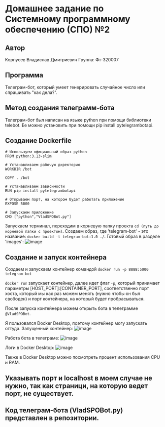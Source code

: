 # Домашнее задание по Системному программному обеспечению (СПО) №2
## Автор
Корпусев Владислав Дмитриевич
Группа: Фт-320007
## Программа
Телеграм-бот, который умеет генерировать случайное число или спрашивать "как дела?".
## Метод создания телеграмм-бота
Телеграм-бот был написан на языке python при помощи библиотеки telebot.
Ее можно установить при помощи pip install pytelegrambotapi.
## Создание Dockerfile
```
# Используем официальный образ python
FROM python:3.13-slim

# Устанавливаем рабочую директорию
WORKDIR /bot

COPY . /bot 

# Устанавливаем зависимости
RUN pip install pytelegrambotapi

# Открываем порт, на котором будет работать приложение
EXPOSE 5000

# Запускаем приложение
CMD ["python","VladSPOBot.py"]
```
Запускаем терминал, переходим в корневую папку проекта `cd (путь до корневой папки с проектом)`.
Создаем образ, где 'telegram-bot' - это название: `docker build -t telegram-bot:1.0 ./`.
Готовый образ в разделе 'images':
![image](https://github.com/user-attachments/assets/22490d11-3e4c-42dd-b24a-344c95c1181d)
## Создание и запуск контейнера

Создаем и запускаем контейнер командой `docker run -p 8888:5000 telegram-bot`

`docker run` запускает контейнер, далее идет флаг `-p`, который принимает параметры [HOST_PORT]:[CONTAINER_PORT],
соответственно порт хоста, который мы как раз можем менять (нужно чтобы он был свободен) и порт контейнера,
на который будет пробрасываться.

После запуска контейнера можем открыть бота в телеграмме `@VladSPOBot`.

Я пользовался Docker Desktop, поэтому контейнер могу запускать оттуда.
Запущенный контейнер:
![image](https://github.com/user-attachments/assets/ca13c973-3ad8-4a9d-978d-7e33fb05f118)

Работа бота в телеграме:
![image](https://github.com/user-attachments/assets/47eecbf7-23cc-4aa4-8b9d-8f9d2b415e07)

Логи в Docker Desktop:
![image](https://github.com/user-attachments/assets/14dc9bde-2a60-4f08-80e9-c0e2aba428de)

Также в Docker Desktop можно посмотреть процент использования CPU и RAM. 
## Указывать порт и localhost в моем случае не нужно, так как страници, на которую ведет порт, не существует.
## Код телеграм-бота (VladSPOBot.py) представлен в репозитории.


